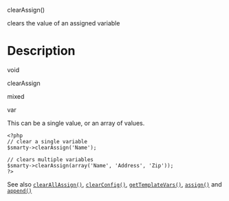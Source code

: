 clearAssign()

clears the value of an assigned variable

Description
===========

void

clearAssign

mixed

var

This can be a single value, or an array of values.


    <?php
    // clear a single variable
    $smarty->clearAssign('Name');

    // clears multiple variables
    $smarty->clearAssign(array('Name', 'Address', 'Zip'));
    ?>

       

See also [`clearAllAssign()`](#api.clear.all.assign),
[`clearConfig()`](#api.clear.config),
[`getTemplateVars()`](#api.get.template.vars), [`assign()`](#api.assign)
and [`append()`](#api.append)
